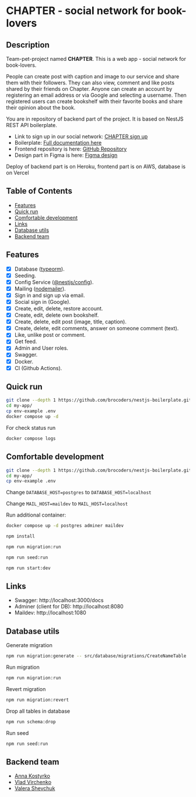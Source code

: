 # **CHAPTER** - social network for book-lovers

## Description

Team-pet-project named **CHAPTER**. This is a web app - social network for book-lovers.

People can create post with caption and image to our service and share them with their followers. 
They can also view, comment and like posts shared by their friends on Chapter.
Anyone can create an account by registering an email address or via Google and selecting a username.
Then registered users can create bookshelf with their favorite books and share their opinion about the book.

You are in repository of backend part of the project. It is based on NestJS REST API boilerplate.
* Link to sign up in our social network: [CHAPTER sign up]()
* Boilerplate: [Full documentation here](https://github.com/brocoders/nestjs-boilerplate/blob/main/docs/readme.md)
* Frontend repository is here: [GitHub Repository]()
* Design part in Figma is here: [Figma design]()

Deploy of backend part is on Heroku, frontend part is on AWS, database is on Vercel 

## Table of Contents

- [Features](#features)
- [Quick run](#quick-run)
- [Comfortable development](#comfortable-development)
- [Links](#links)
- [Database utils](#database-utils)
- [Backend team](#backend-team)

## Features

- [x] Database ([typeorm](https://www.npmjs.com/package/typeorm)).
- [x] Seeding.
- [x] Config Service ([@nestjs/config](https://www.npmjs.com/package/@nestjs/config)).
- [x] Mailing ([nodemailer](https://www.npmjs.com/package/nodemailer)).
- [x] Sign in and sign up via email.
- [x] Social sign in (Google).
- [x] Create, edit, delete, restore account.
- [x] Create, edit, delete own bookshelf.
- [x] Create, delete, edit post (image, title, caption).
- [x] Create, delete, edit comments, answer on someone comment (text).
- [x] Like, unlike post or comment.
- [x] Get feed.
- [x] Admin and User roles.
- [x] Swagger.
- [x] Docker.
- [x] CI (Github Actions).

## Quick run

```bash
git clone --depth 1 https://github.com/brocoders/nestjs-boilerplate.git my-app
cd my-app/
cp env-example .env
docker compose up -d
```

For check status run

```bash
docker compose logs
```

## Comfortable development

```bash
git clone --depth 1 https://github.com/brocoders/nestjs-boilerplate.git my-app
cd my-app/
cp env-example .env
```

Change `DATABASE_HOST=postgres` to `DATABASE_HOST=localhost`

Change `MAIL_HOST=maildev` to `MAIL_HOST=localhost`

Run additional container:

```bash
docker compose up -d postgres adminer maildev
```

```bash
npm install

npm run migration:run

npm run seed:run

npm run start:dev
```

## Links

- Swagger: http://localhost:3000/docs
- Adminer (client for DB): http://localhost:8080
- Maildev: http://localhost:1080

## Database utils

Generate migration

```bash
npm run migration:generate -- src/database/migrations/CreateNameTable
```

Run migration

```bash
npm run migration:run
```

Revert migration

```bash
npm run migration:revert
```

Drop all tables in database

```bash
npm run schema:drop
```

Run seed

```bash
npm run seed:run
```

## Backend team

* [Anna Kostyrko](https://www.linkedin.com/in/annafffox/)
* [Vlad Virchenko](https://www.linkedin.com/in/vlad-virchenko/)
* [Valera Shevchuk](https://www.linkedin.com/in/valera-shevchuk-86261b206/)